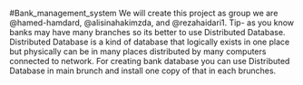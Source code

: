 #Bank_management_system
We will create this project as group
we are @hamed-hamdard, @alisinahakimzda, and @rezahaidari1. Tip- as you know banks may have many branches so its better to use Distributed Database.
Distributed Database is a kind of database that logically exists in one place but physically can be in many places distributed by many computers connected to network.
For creating bank database you can use Distributed Database in main brunch and install one copy of that in each brunches.

